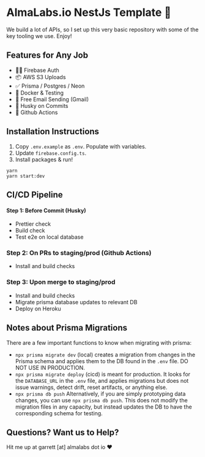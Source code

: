 # AlmaLabs.io NestJs Template 🔼

We build a lot of APIs, so I set up this very basic repository with some of the key tooling we use. Enjoy!

## Features for Any Job

- 🐦‍🔥 Firebase Auth
- 📦 AWS S3 Uploads
- ✅ Prisma / Postgres / Neon
- 🐳 Docker & Testing
- 📧 Free Email Sending (Gmail)
- 🐺 Husky on Commits
- 📀 Github Actions

## Installation Instructions

1. Copy `.env.example` as `.env`. Populate with variables.
2. Update `firebase.config.ts`.
3. Install packages & run!

```
yarn
yarn start:dev
```

## CI/CD Pipeline

#### Step 1: Before Commit (Husky)

- Prettier check
- Build check
- Test e2e on local database

### Step 2: On PRs to staging/prod (Github Actions)

- Install and build checks

### Step 3: Upon merge to staging/prod

- Install and build checks
- Migrate prisma database updates to relevant DB
- Deploy on Heroku

## Notes about Prisma Migrations

There are a few important functions to know when migrating with prisma:

- `npx prisma migrate dev` (local) creates a migration from changes in the Prisma schema and applies them to the DB found in the `.env` file. DO NOT USE IN PRODUCTION.
- `npx prisma migrate deploy` (cicd) is meant for production. It looks for the `DATABASE_URL` in the `.env` file, and applies migrations but does not issue warnings, detect drift, reset artifacts, or anything else.
- `npx prisma db push` Alternatively, if you are simply prototyping data changes, you can use `npx prisma db push`. This does not modify the migration files in any capacity, but instead updates the DB to have the corresponding schema for testing.

## Questions? Want us to Help?

Hit me up at garrett [at] almalabs dot io ❤️
